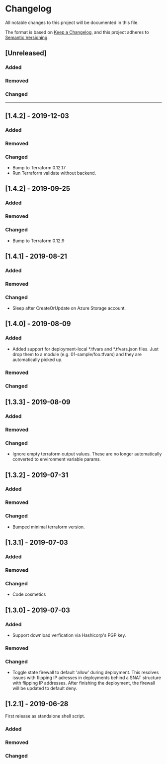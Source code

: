 # Changelog

All notable changes to this project will be documented in this file.

The format is based on [Keep a Changelog](https://keepachangelog.com/en/1.0.0/),
and this project adheres to [Semantic Versioning](https://semver.org/spec/v2.0.0.html).

## [Unreleased]

### Added

### Removed

### Changed

----------------
## [1.4.2] - 2019-12-03

### Added

### Removed

### Changed
- Bump to Terraform 0.12.17
- Run Terraform validate without backend.


## [1.4.2] - 2019-09-25

### Added

### Removed

### Changed
- Bump to Terraform 0.12.9

## [1.4.1] - 2019-08-21

### Added

### Removed

### Changed
- Sleep after CreateOrUpdate on Azure Storage account.

## [1.4.0] - 2019-08-09

### Added
- Added support for deployment-local *.tfvars and *.tfvars.json files. Just drop them to a module (e.g. 01-sample/foo.tfvars) and they are automatically picked up.

### Removed

### Changed


## [1.3.3] - 2019-08-09

### Added

### Removed

### Changed
- Ignore empty terraform output values. These are no longer automatically converted to environment variable params.


## [1.3.2] - 2019-07-31

### Added

### Removed

### Changed
- Bumped minimal terraform version.

## [1.3.1] - 2019-07-03

### Added

### Removed

### Changed
- Code cosmetics

## [1.3.0] - 2019-07-03

### Added
- Support download verfication via Hashicorp's PGP key.

### Removed

### Changed
- Toggle state firewall to default 'allow' during deployment. This resolves issues with flipping IP adresses in deployments behind a SNAT structure with flipping IP addresses. After finishing the deployment, the firewall will be updated to default deny.

## [1.2.1] - 2019-06-28

First release as standalone shell script.

### Added

### Removed

### Changed

